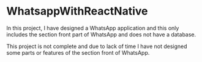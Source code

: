 # WhatsappWithReactNative

In this project, I have designed a WhatsApp application and this only includes the section front part of WhatsApp and does not have a database.

This project is not complete and due to lack of time I have not designed some parts or features of the section front of WhatsApp.
